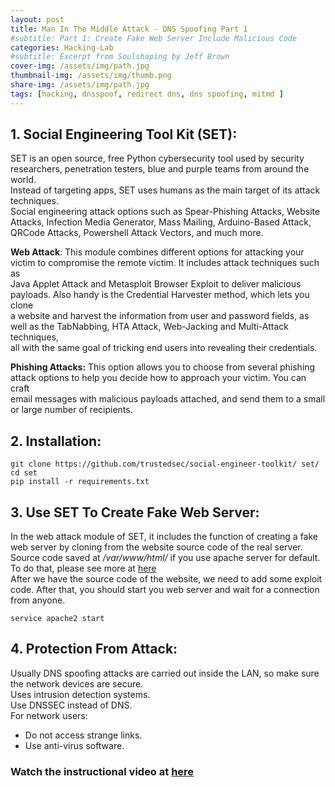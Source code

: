 ```yaml
---
layout: post
title: Man In The Middle Attack - DNS Spoofing Part 1   
#subtitle: Part 1: Create Fake Web Server Include Malicious Code
categories: Hacking-Lab
#subtitle: Excerpt from Soulshaping by Jeff Brown
cover-img: /assets/img/path.jpg
thumbnail-img: /assets/img/thumb.png
share-img: /assets/img/path.jpg
tags: [hacking, dnsspoof, redirect dns, dns spoofing, mitmd ]
---
```



## 1. Social Engineering Tool Kit (SET): 

SET is an open source, free Python cybersecurity tool used by security researchers, penetration testers, blue and purple teams from around the world.  
Instead of targeting apps, SET uses humans as the main target of its attack techniques.  
Social engineering attack options such as Spear-Phishing Attacks, Website Attacks, Infection Media Generator, Mass Mailing, Arduino-Based Attack,  
QRCode Attacks, Powershell Attack Vectors, and much more.  

**Web Attack**: This module combines different options for attacking your victim to compromise the remote victim. It includes attack techniques such as  
Java Applet Attack and Metasploit Browser Exploit to deliver malicious payloads. Also handy is the Credential Harvester method, which lets you clone   
a website and harvest the information from user and password fields, as well as the TabNabbing, HTA Attack, Web-Jacking and Multi-Attack techniques,   
all with the same goal of tricking end users into revealing their credentials.  

**Phishing Attacks:** This option allows you to choose from several phishing attack options to help you decide how to approach your victim. You can craft  
email messages with malicious payloads attached, and send them to a small or large number of recipients.  

## 2. Installation:  

```
git clone https://github.com/trustedsec/social-engineer-toolkit/ set/
cd set
pip install -r requirements.txt  
```  

## 3. Use SET To Create Fake Web Server:  

In the web attack module of SET, it includes the function of creating a fake web server by cloning from the website source code of the real server.   
Source code saved at */var/www/html/* if you use apache server for default. To do that, please see more at [here](https://www.youtube.com/watch?v=l_vpr0TS5_E)  
After we have the source code of the website, we need to add some exploit code. After that, you should start you web server and wait for a connection from anyone.  
```
service apache2 start 
```  

## 4. Protection From Attack:  

Usually DNS spoofing attacks are carried out inside the LAN, so make sure the network devices are secure.  
Uses intrusion detection systems.  
Use DNSSEC instead of DNS.  
For network users:  
* Do not access strange links.  
* Use anti-virus software.  

### Watch the instructional video at [here](https://www.youtube.com/watch?v=LM_wO-42qS0)

